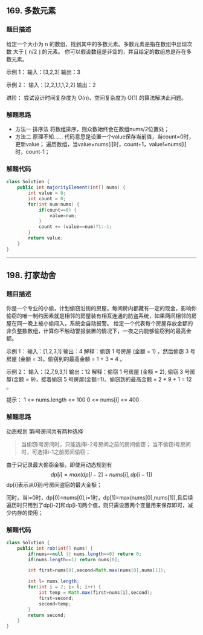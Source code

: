 ## 169. 多数元素
### **题目描述**
给定一个大小为 n 的数组，找到其中的多数元素。多数元素是指在数组中出现次数 大于 ⌊ n/2 ⌋ 的元素。
你可以假设数组是非空的，并且给定的数组总是存在多数元素。

示例 1：
输入：[3,2,3]
输出：3

示例 2：
输入：[2,2,1,1,1,2,2]
输出：2

进阶：
尝试设计时间复杂度为 O(n)、空间复杂度为 O(1) 的算法解决此问题。
### **解题思路**
- 方法一
排序法
将数组排序，则众数始终会在数组nums/2位置处；
- 方法二
原理不知......
代码意思是设置一个value保存当前值，当count=0时，更新value；
遍历数组，当value=nums[i]时，count+1，value!=nums[i]时，count-1；
### **解题代码**
```java
class Solution {
    public int majorityElement(int[] nums) {
        int value = 0;
        int count = 0;
        for(int num:nums) {
            if(count==0) {
                value=num;
            }
            count += (value==num)?1:-1;
        }
        return value;
    }
}
```
------
## 198. 打家劫舍
### **题目描述**
你是一个专业的小偷，计划偷窃沿街的房屋。每间房内都藏有一定的现金，影响你偷窃的唯一制约因素就是相邻的房屋装有相互连通的防盗系统，如果两间相邻的房屋在同一晚上被小偷闯入，系统会自动报警。
给定一个代表每个房屋存放金额的非负整数数组，计算你不触动警报装置的情况下，一夜之内能够偷窃到的最高金额。

示例 1：
输入：[1,2,3,1]
输出：4
解释：偷窃 1 号房屋 (金额 = 1) ，然后偷窃 3 号房屋 (金额 = 3)。偷窃到的最高金额 = 1 + 3 = 4 。

示例 2：
输入：[2,7,9,3,1]
输出：12
解释：偷窃 1 号房屋 (金额 = 2), 偷窃 3 号房屋(金额 = 9)，接着偷窃 5 号房屋(金额=1)。偷窃到的最高金额 = 2 + 9 + 1 = 12 。
 
提示：
1 <= nums.length <= 100
0 <= nums[i] <= 400

### **解题思路**
动态规划
第i号房间共有两种选择
>当偷窃i号房间时，只能选择i-2号房间之前的房间偷窃；
>当不偷窃i号房间时，可选择i-1之前房间偷窃；

由于只记录最大偷窃金额，即使用动态规划有
$$dp[i]=max(dp[i-2]+nums[i],dp[i-1])$$
dp[i]表示从0到i号房间盗窃的最大金额；

同时，当i=0时，dp[0]=nums[0],i=1时，dp[1]=max(nums[0],nums[1]),且后续遍历时只用到了dp[i-2]和dp[i-1]两个值，则只需设置两个变量用来保存即可，减少内存的使用；

### **解题代码**
```java
class Solution {
    public int rob(int[] nums) {
        if(nums==null || nums.length==0) return 0;
        if(nums.length==1) return nums[0];

        int first=nums[0],second=Math.max(nums[0],nums[1]);

        int l= nums.length;
        for(int i = 2; i< l; i++) {
            int temp = Math.max(first+nums[i],second);
            first=second;
            second=temp;
        }
        return second;   
    }
}
```
